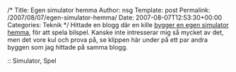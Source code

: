 /*
 Title: Egen simulator hemma
 Author: nsg
 Template: post
 Permalink: /2007/08/07/egen-simulator-hemma/
 Date: 2007-08-07T12:53:30+00:00
 Categories: Teknik
*/
Hittade en blogg där en kille [bygger en egen simulator hemma][1], för att spela bilspel. Kanske inte intresserar mig så mycket av det, men det vore kul och prova på, se klippen här under på ett par andra byggen som jag hittade på samma blogg.







:: Simulator, Spel

<small></small>

 [1]: http://simroom.blogspot.com/